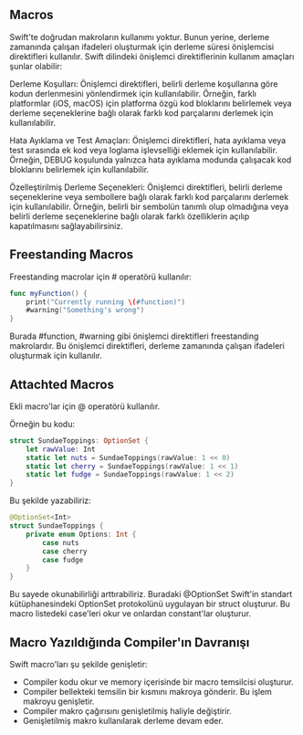 ## Macros

Swift'te doğrudan makroların kullanımı yoktur. Bunun yerine, derleme zamanında çalışan ifadeleri oluşturmak için derleme süresi önişlemcisi direktifleri kullanılır. Swift dilindeki önişlemci direktiflerinin kullanım amaçları şunlar olabilir:

Derleme Koşulları: Önişlemci direktifleri, belirli derleme koşullarına göre kodun derlenmesini yönlendirmek için kullanılabilir. Örneğin, farklı platformlar (iOS, macOS) için platforma özgü kod bloklarını belirlemek veya derleme seçeneklerine bağlı olarak farklı kod parçalarını derlemek için kullanılabilir.

Hata Ayıklama ve Test Amaçları: Önişlemci direktifleri, hata ayıklama veya test sırasında ek kod veya loglama işlevselliği eklemek için kullanılabilir. Örneğin, DEBUG koşulunda yalnızca hata ayıklama modunda çalışacak kod bloklarını belirlemek için kullanılabilir.

Özelleştirilmiş Derleme Seçenekleri: Önişlemci direktifleri, belirli derleme seçeneklerine veya sembollere bağlı olarak farklı kod parçalarını derlemek için kullanılabilir. Örneğin, belirli bir sembolün tanımlı olup olmadığına veya belirli derleme seçeneklerine bağlı olarak farklı özelliklerin açılıp kapatılmasını sağlayabilirsiniz. 

## Freestanding Macros

Freestanding macrolar için # operatörü kullanılır:

```swift
func myFunction() {
    print("Currently running \(#function)")
    #warning("Something's wrong")
}
```

Burada #function, #warning gibi önişlemci direktifleri freestanding makrolardır. Bu önişlemci direktifleri, derleme zamanında çalışan ifadeleri oluşturmak için kullanılır.

## Attachted Macros

Ekli macro'lar için @ operatörü kullanılır.

Örneğin bu kodu: 

```swift
struct SundaeToppings: OptionSet {
    let rawValue: Int
    static let nuts = SundaeToppings(rawValue: 1 << 0)
    static let cherry = SundaeToppings(rawValue: 1 << 1)
    static let fudge = SundaeToppings(rawValue: 1 << 2)
}
```

Bu şekilde yazabiliriz:

```swift
@OptionSet<Int>
struct SundaeToppings {
    private enum Options: Int {
        case nuts
        case cherry
        case fudge
    }
}
```

Bu sayede okunabilirliği arttırabiliriz. Buradaki @OptionSet Swift'in standart kütüphanesindeki OptionSet protokolünü uygulayan bir struct oluşturur. Bu macro listedeki case'leri okur ve onlardan constant'lar oluşturur.

## Macro Yazıldığında Compiler'ın Davranışı

Swift macro'ları şu şekilde genişletir:

- Compiler kodu okur ve memory içerisinde bir macro temsilcisi oluşturur.
- Compiler bellekteki temsilin bir kısmını makroya gönderir. Bu işlem makroyu genişletir.
- Compiler makro çağırısını genişletilmiş haliyle değiştirir.
- Genişletilmiş makro kullanılarak derleme devam eder.

